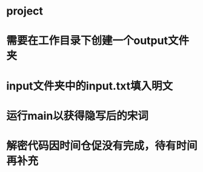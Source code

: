 # project
# 需要在工作目录下创建一个output文件夹
# input文件夹中的input.txt填入明文
# 运行main以获得隐写后的宋词
# 解密代码因时间仓促没有完成，待有时间再补充
